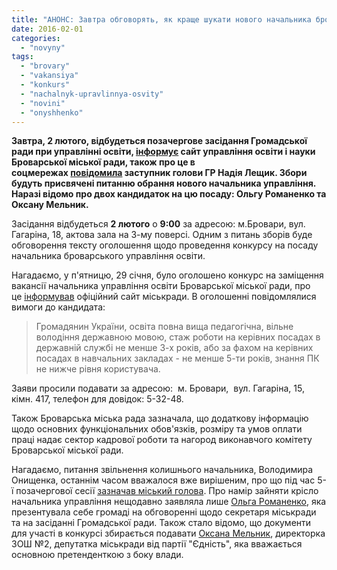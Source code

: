 ```yaml
---
title: "АНОНС: Завтра обговорять, як краще шукати нового начальника броварського управління освіти"
date: 2016-02-01
categories: 
  - "novyny"
tags: 
  - "brovary"
  - "vakansiya"
  - "konkurs"
  - "nachalnyk-upravlinnya-osvity"
  - "novini"
  - "onyshhenko"
---
```


**Завтра, 2 лютого, відбудеться позачергове засідання Громадської ради при управлінні освіти, [інформує](http://www.brovary-osvita.gov.ua/) сайт управління освіти і науки Броварської міської ради, також про це в соцмережах [повідомила](https://www.facebook.com/groups/brovary/permalink/1184835078213123/) заступник голови ГР Надія Лещик. Збори будуть присвячені питанню обрання нового начальника управління. Наразі відомо про двох кандидаток на цю посаду: Ольгу Романенко та Оксану Мельник.**

Засідання відбудеться **2 лютого** о **9:00** за адресою: м.Бровари, вул. Гагаріна, 18, актова зала на 3-му поверсі. Одним з питань зборів буде обговорення тексту оголошення щодо проведення конкурсу на посаду начальника броварського управління освіти.

Нагадаємо, у п'ятницю, 29 січня, було оголошено конкурс на заміщення вакансії начальника управління освіти Броварської міської ради, про це [інформував](http://www.brovary.kiev.ua/brovarska-m%D1%96ska-rada-ogoloshu%D1%94-konkurs-na-zam%D1%96shchennya-vakantno%D1%97-posadi) офіційний сайт міськради. В оголошенні повідомлялися вимоги до кандидата:

> Громадянин України, освіта повна вища педагогічна, вільне володіння державною мовою, стаж роботи на керівних посадах в державній службі не менше 3-х років, або за фахом на керівних посадах в навчальних закладах - не менше 5-ти років, знання ПК не нижче рівня користувача.

Заяви просили подавати за адресою:  м. Бровари,  вул. Гагаріна, 15, кімн. 417, телефон для довідок: 5-32-48.

Також Броварська міська рада зазначала, що додаткову інформацію щодо основних функціональних обов'язків, розміру та умов оплати праці надає сектор кадрової роботи та нагород виконавчого комітету Броварської міської ради.

Нагадаємо, питання звільнення колишнього начальника, Володимира Онищенка, останнім часом вважалося вже вирішеним, про що під час 5-ї позачергової сесії [зазначав міський голова](https://mpz.brovary.org/mer-planuye-zvilnyty-nachalnyka-upravlinnya-osvity-onyshhenka-vzhe-do-kintsya-misyatsya/). Про намір зайняти крісло начальника управління нещодавно заявляла лише [Ольга Романенко](https://mpz.brovary.org/olga-romanenko-kandydatka-na-posadu-nachalnyka-upravlinnya-osvity/), яка презентувала себе громаді на обговоренні щодо секретаря міськради та на засіданні Громадської ради. Також стало відомо, що документи для участі в конкурсі збирається подавати [Оксана Мельник](http://brovary.net.ua/novyny/oksana-melnyk-dumayu-podaty-dokumenty-na-posadu-nachalnyka-upravlinnya-osvity/oksana-melnyk-dumayu-podaty-dokumenty-na-posadu-nachalnyka-upravlinnya-osvity/), директорка ЗОШ №2, депутатка міськради від партії "Єдність", яка вважається основною претенденткою з боку влади.
